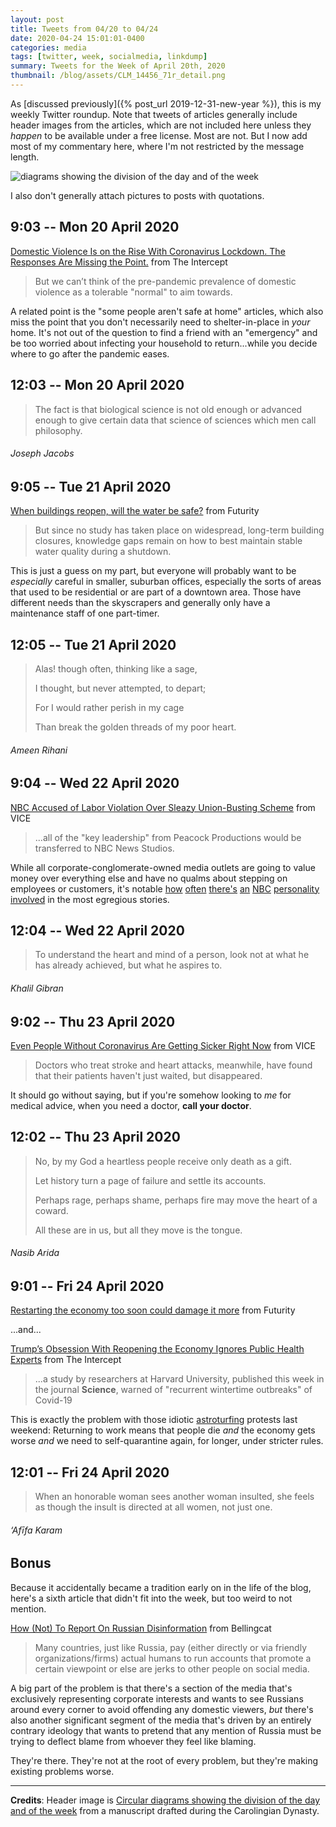 ```yaml
---
layout: post
title: Tweets from 04/20 to 04/24
date: 2020-04-24 15:01:01-0400
categories: media
tags: [twitter, week, socialmedia, linkdump]
summary: Tweets for the Week of April 20th, 2020
thumbnail: /blog/assets/CLM_14456_71r_detail.png
---
```


As [discussed previously]({% post_url 2019-12-31-new-year %}), this is my weekly Twitter roundup.  Note that tweets of articles generally include header images from the articles, which are not included here unless they *happen* to be available under a free license.  Most are not.  But I now add most of my commentary here, where I'm not restricted by the message length.

![diagrams showing the division of the day and of the week](/blog/assets/CLM_14456_71r_detail.png "diagrams showing the division of the day and of the week")

I also don't generally attach pictures to posts with quotations.

## 9:03 -- Mon 20 April 2020

[<i class="fab fa-twitter-square"></i>](https://jcolag.github.io/twitter/1252221227332059136) [Domestic Violence Is on the Rise With Coronavirus Lockdown. The Responses Are Missing the Point.](https://theintercept.com/2020/04/13/coronavirus-lockdown-domestic-violence/) from The Intercept

 > But we can’t think of the pre-pandemic prevalence of domestic violence as a tolerable "normal" to aim towards.

A related point is the "some people aren't safe at home" articles, which also miss the point that you don't necessarily need to shelter-in-place in *your* home.  It's not out of the question to find a friend with an "emergency" and be too worried about infecting your household to return...while you decide where to go after the pandemic eases.

## 12:03 -- Mon 20 April 2020

[<i class="fab fa-twitter"></i>](https://jcolag.github.io/twitter/1252266525542752256)

 > The fact is that biological science is not old enough or advanced enough to give certain data that science of sciences which men call philosophy.

###### Joseph Jacobs

## 9:05 -- Tue 21 April 2020

[<i class="fab fa-twitter-square"></i>](https://jcolag.github.io/twitter/1252584118166093824) [When buildings reopen, will the water be safe?](https://www.futurity.org/stagnant-water-quality-covid-19-2336112-2/) from Futurity

 > But since no study has taken place on widespread, long-term building closures, knowledge gaps remain on how to best maintain stable water quality during a shutdown.

This is just a guess on my part, but everyone will probably want to be *especially* careful in smaller, suburban offices, especially the sorts of areas that used to be residential or are part of a downtown area.  Those have different needs than the skyscrapers and generally only have a maintenance staff of one part-timer.

## 12:05 -- Tue 21 April 2020

[<i class="fab fa-twitter"></i>](https://jcolag.github.io/twitter/1252629416657616896)

 > Alas! though often, thinking like a sage,
 >
 > I thought, but never attempted, to depart;
 >
 > For I would rather perish in my cage
 >
 > Than break the golden threads of my poor heart.

###### Ameen Rihani

## 9:04 -- Wed 22 April 2020

[<i class="fab fa-twitter-square"></i>](https://jcolag.github.io/twitter/1252946254327414788) [NBC Accused of Labor Violation Over Sleazy Union-Busting Scheme](https://www.vice.com/en_us/article/dygm87/nbc-accused-of-labor-violation-over-sleazy-union-busting-scheme) from VICE

 > ...all of the "key leadership" from Peacock Productions would be transferred to NBC News Studios.

While all corporate-conglomerate-owned media outlets are going to value money over everything else and have no qualms about stepping on employees or customers, it's notable [how](https://www.vanityfair.com/hollywood/2017/11/matt-lauer-sexual-misconduct-allegations) [often](https://www.rollingstone.com/tv/tv-news/megyn-kelly-nbc-fired-blackface-747389/) [there's](https://www.washingtonpost.com/nation/2019/10/08/ellen-degeneres-defends-watching-football-with-president-george-w-bush/) [an](https://www.cnn.com/2019/09/16/entertainment/snl-shane-gillis/index.html) [NBC](https://variety.com/2020/tv/news/ellen-crew-furious-over-poor-communication-regarding-pay-non-union-workers-during-coronavirus-shutdown-exclusive-1234582735/) [personality](https://thehill.com/homenews/media/426568-nbcs-guthrie-slammed-by-left-right-over-interview-with-covington-student) [involved](https://www.thewrap.com/today-show-slammed-for-interview-with-hate-group-leader-straight-up-nazi-recruitment-video/) in the most egregious stories.

## 12:04 -- Wed 22 April 2020

[<i class="fab fa-twitter"></i>](https://jcolag.github.io/twitter/1252991553011945473)

 > To understand the heart and mind of a person, look not at what he has already achieved, but what he aspires to.

###### Khalil Gibran

## 9:02 -- Thu 23 April 2020

[<i class="fab fa-twitter-square"></i>](https://jcolag.github.io/twitter/1253308138809417728) [Even People Without Coronavirus Are Getting Sicker Right Now](https://www.vice.com/en_us/article/v74a54/even-people-without-coronavirus-are-getting-sicker-right-now) from VICE

 > Doctors who treat stroke and heart attacks, meanwhile, have found that their patients haven't just waited, but disappeared.

It should go without saying, but if you're somehow looking to *me* for medical advice, when you need a doctor, **call your doctor**.

## 12:02 -- Thu 23 April 2020

[<i class="fab fa-twitter"></i>](https://jcolag.github.io/twitter/1253353437414043648)

 > No, by my God a heartless people receive only death as a gift.
 >
 > Let history turn a page of failure and settle its accounts.
 >
 > Perhaps rage, perhaps shame, perhaps fire may move the heart of a coward.
 >
 > All these are in us, but all they move is the tongue.

###### Nasib Arida

## 9:01 -- Fri 24 April 2020

[<i class="fab fa-twitter-square"></i>](https://jcolag.github.io/twitter/1253670275071254531) [Restarting the economy too soon could damage it more](https://www.futurity.org/reopening-businesses-covid-19covid-19-2338672/) from Futurity

...and...

[Trump’s Obsession With Reopening the Economy Ignores Public Health Experts](https://theintercept.com/2020/04/16/coronavirus-trump-economy-second-wave/) from The Intercept

 > ...a study by researchers at Harvard University, published this week in the journal **Science**, warned of "recurrent wintertime outbreaks" of Covid-19

This is exactly the problem with those idiotic [astroturfing](https://www.reddit.com/r/maryland/comments/g3niq3/i_simply_cannot_believe_that_people_are/fnstpyl/) protests last weekend:  Returning to work means that people die *and* the economy gets worse *and* we need to self-quarantine again, for longer, under stricter rules.

## 12:01 -- Fri 24 April 2020

[<i class="fab fa-twitter"></i>](https://jcolag.github.io/twitter/1253715573558571009)

 > When an honorable woman sees another woman insulted, she feels as though the insult is directed at all women, not just one.

###### ‘Afīfa Karam

## Bonus

Because it accidentally became a tradition early on in the life of the blog, here's a sixth article that didn't fit into the week, but too weird to not mention.

<i class="fas fa-square"></i> [How (Not) To Report On Russian Disinformation](https://www.bellingcat.com/resources/how-tos/2020/04/15/how-not-to-report-on-russian-disinformation/) from Bellingcat

 > Many countries, just like Russia, pay (either directly or via friendly organizations/firms) actual humans to run accounts that promote a certain viewpoint or else are jerks to other people on social media.

A big part of the problem is that there's a section of the media that's exclusively representing corporate interests and wants to see Russians around every corner to avoid offending any domestic viewers, *but* there's also another significant segment of the media that's driven by an entirely contrary ideology that wants to pretend that any mention of Russia must be trying to deflect blame from whoever they feel like blaming.

They're there.  They're not at the root of every problem, but they're making existing problems worse.

* * *

**Credits**:  Header image is [Circular diagrams showing the division of the day and of the week](https://en.wikipedia.org/wiki/Week#/media/File:CLM_14456_71r_detail.jpg) from a manuscript drafted during the Carolingian Dynasty.
